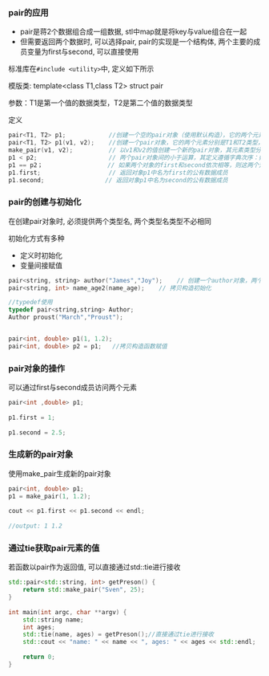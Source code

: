 ### pair的应用

* pair是蒋2个数据组合成一组数据, stl中map就是将key与value组合在一起
* 但需要返回两个数据时, 可以选择pair, pair的实现是一个结构体, 两个主要的成员变量为first与second, 可以直接使用

标准库在`#include <utility>`中, 定义如下所示

模版类: template<class T1,class T2> struct pair

参数：T1是第一个值的数据类型，T2是第二个值的数据类型

定义

```c++
pair<T1, T2> p1;            //创建一个空的pair对象（使用默认构造），它的两个元素分别是T1和T2类型，采用值初始化。
pair<T1, T2> p1(v1, v2);    //创建一个pair对象，它的两个元素分别是T1和T2类型，其中first成员初始化为v1，second成员初始化为v2。
make_pair(v1, v2);          // 以v1和v2的值创建一个新的pair对象，其元素类型分别是v1和v2的类型。
p1 < p2;                    // 两个pair对象间的小于运算，其定义遵循字典次序：如 p1.first < p2.first 或者 !(p2.first < p1.first) && (p1.second < p2.second) 则返回true。
p1 == p2；                  // 如果两个对象的first和second依次相等，则这两个对象相等；该运算使用元素的==操作符。
p1.first;                   // 返回对象p1中名为first的公有数据成员
p1.second;                 // 返回对象p1中名为second的公有数据成员
```



### pair的创建与初始化

在创建pair对象时, 必须提供两个类型名, 两个类型名类型不必相同

初始化方式有多种

* 定义时初始化
* 变量间接赋值

```c++
pair<string, string> author("James","Joy");    // 创建一个author对象，两个元素类型分别为string类型，并默认初始值为James和Joy。
pair<string, int> name_age2(name_age);    // 拷贝构造初始化

//typedef使用
typedef pair<string,string> Author;
Author proust("March","Proust");


pair<int, double> p1(1, 1.2);
pair<int, double> p2 = p1;   //拷贝构造函数赋值
```



### pair对象的操作

可以通过first与second成员访问两个元素

```c++
pair<int ,double> p1;
 
p1.first = 1;
 
p1.second = 2.5;
```



### 生成新的pair对象

使用make_pair生成新的pair对象

```c++
pair<int, double> p1;
p1 = make_pair(1, 1.2);
 
cout << p1.first << p1.second << endl;
 
//output: 1 1.2
```



### 通过tie获取pair元素的值

若函数以pair作为返回值, 可以直接通过std::tie进行接收

```c++
std::pair<std::string, int> getPreson() {
    return std::make_pair("Sven", 25);
}
 
int main(int argc, char **argv) {
    std::string name;
    int ages;
    std::tie(name, ages) = getPreson();//直接通过tie进行接收
    std::cout << "name: " << name << ", ages: " << ages << std::endl;
 
    return 0;
}
```

